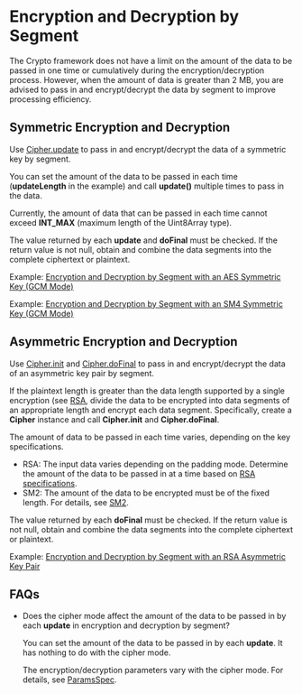 # Encryption and Decryption by Segment

The Crypto framework does not have a limit on the amount of the data to be passed in one time or cumulatively during the encryption/decryption process. However, when the amount of data is greater than 2 MB, you are advised to pass in and encrypt/decrypt the data by segment to improve processing efficiency.

## Symmetric Encryption and Decryption

Use [Cipher.update](../../reference/apis-crypto-architecture-kit/js-apis-cryptoFramework.md#update-1) to pass in and encrypt/decrypt the data of a symmetric key by segment.

You can set the amount of the data to be passed in each time (**updateLength** in the example) and call **update()** multiple times to pass in the data.

Currently, the amount of data that can be passed in each time cannot exceed **INT_MAX** (maximum length of the Uint8Array type).

The value returned by each **update** and **doFinal** must be checked. If the return value is not null, obtain and combine the data segments into the complete ciphertext or plaintext.

Example: [Encryption and Decryption by Segment with an AES Symmetric Key (GCM Mode)](crypto-aes-sym-encrypt-decrypt-gcm-by-segment.md)

Example: [Encryption and Decryption by Segment with an SM4 Symmetric Key (GCM Mode)](crypto-sm4-sym-encrypt-decrypt-gcm-by-segment.md)

## Asymmetric Encryption and Decryption

Use [Cipher.init](../../reference/apis-crypto-architecture-kit/js-apis-cryptoFramework.md#init-1) and [Cipher.doFinal](../../reference/apis-crypto-architecture-kit/js-apis-cryptoFramework.md#dofinal-1) to pass in and encrypt/decrypt the data of an asymmetric key pair by segment.

If the plaintext length is greater than the data length supported by a single encryption (see [RSA](crypto-asym-encrypt-decrypt-spec.md#rsa), divide the data to be encrypted into data segments of an appropriate length and encrypt each data segment. Specifically, create a **Cipher** instance and call **Cipher.init** and **Cipher.doFinal**.

The amount of data to be passed in each time varies, depending on the key specifications.

- RSA: The input data varies depending on the padding mode. Determine the amount of the data to be passed in at a time based on [RSA specifications](crypto-asym-encrypt-decrypt-spec.md#rsa).
- SM2: The amount of the data to be encrypted must be of the fixed length. For details, see [SM2](crypto-asym-encrypt-decrypt-spec.md#sm2).

The value returned by each **doFinal** must be checked. If the return value is not null, obtain and combine the data segments into the complete ciphertext or plaintext.

Example: [Encryption and Decryption by Segment with an RSA Asymmetric Key Pair](crypto-rsa-asym-encrypt-decrypt-by-segment.md)

## FAQs

- Does the cipher mode affect the amount of the data to be passed in by each **update** in encryption and decryption by segment?

   You can set the amount of the data to be passed in by each **update**. It has nothing to do with the cipher mode.

   The encryption/decryption parameters vary with the cipher mode. For details, see [ParamsSpec](../../reference/apis-crypto-architecture-kit/js-apis-cryptoFramework.md#paramsspec).
